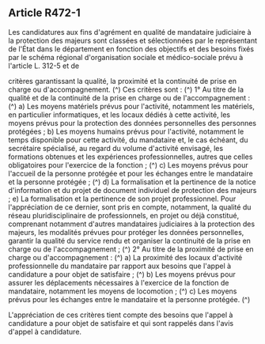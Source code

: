 ## Article R472-1

Les candidatures aux fins d'agrément en qualité de mandataire judiciaire à la protection des majeurs sont
classées et sélectionnées par le représentant de l'État dans le département en fonction des objectifs et des
besoins fixés par le schéma régional d'organisation sociale et médico-sociale prévu à l'article L. 312-5 et de

critères garantissant la qualité, la proximité et la continuité de prise en charge ou d'accompagnement. (^)
Ces critères sont : (^)
1° Au titre de la qualité et de la continuité de la prise en charge ou de l'accompagnement : (^)
a) Les moyens matériels prévus pour l'activité, notamment les matériels, en particulier informatiques, et les
locaux dédiés à cette activité, les moyens prévus pour la protection des données personnelles des personnes
protégées ;
b) Les moyens humains prévus pour l'activité, notamment le temps disponible pour cette activité, du
mandataire et, le cas échéant, du secrétaire spécialisé, au regard du volume d'activité envisagé, les formations
obtenues et les expériences professionnelles, autres que celles obligatoires pour l'exercice de la fonction ; (^)
c) Les moyens prévus pour l'accueil de la personne protégée et pour les échanges entre le mandataire et la
personne protégée ; (^)
d) La formalisation et la pertinence de la notice d'information et du projet de document individuel de
protection des majeurs ;
e) La formalisation et la pertinence de son projet professionnel. Pour l'appréciation de ce dernier, sont pris
en compte, notamment, la qualité du réseau pluridisciplinaire de professionnels, en projet ou déjà constitué,
comprenant notamment d'autres mandataires judiciaires à la protection des majeurs, les modalités prévues
pour protéger les données personnelles, garantir la qualité du service rendu et organiser la continuité de la
prise en charge ou de l'accompagnement ; (^)
2° Au titre de la proximité de prise en charge ou d'accompagnement : (^)
a) La proximité des locaux d'activité professionnelle du mandataire par rapport aux besoins que l'appel à
candidature a pour objet de satisfaire ; (^)
b) Les moyens prévus pour assurer les déplacements nécessaires à l'exercice de la fonction de mandataire,
notamment les moyens de locomotion ; (^)
c) Les moyens prévus pour les échanges entre le mandataire et la personne protégée. (^)


L'appréciation de ces critères tient compte des besoins que l'appel à candidature a pour objet de satisfaire et
qui sont rappelés dans l'avis d'appel à candidature.

